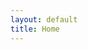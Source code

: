 ```yaml
---
layout: default
title: Home
---
```


<img src="https://cloud.githubusercontent.com/assets/14020037/10536645/5d281802-73a1-11e5-9dda-63b110ae2afa.png" id="bg" alt="" />

